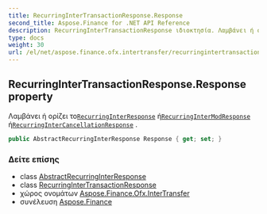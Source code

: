 ```yaml
---
title: RecurringInterTransactionResponse.Response
second_title: Aspose.Finance for .NET API Reference
description: RecurringInterTransactionResponse ιδιοκτησία. Λαμβάνει ή ορίζει τοRecurringInterResponse ήRecurringInterModResponse ήRecurringInterCancellationResponse .
type: docs
weight: 30
url: /el/net/aspose.finance.ofx.intertransfer/recurringintertransactionresponse/response/
---
```

## RecurringInterTransactionResponse.Response property

Λαμβάνει ή ορίζει το[`RecurringInterResponse`](../../recurringinterresponse/) ή[`RecurringInterModResponse`](../../recurringintermodresponse/) ή[`RecurringInterCancellationResponse`](../../recurringintercancellationresponse/) .

```csharp
public AbstractRecurringInterResponse Response { get; set; }
```

### Δείτε επίσης

* class [AbstractRecurringInterResponse](../../abstractrecurringinterresponse/)
* class [RecurringInterTransactionResponse](../)
* χώρος ονομάτων [Aspose.Finance.Ofx.InterTransfer](../../recurringintertransactionresponse/)
* συνέλευση [Aspose.Finance](../../../)


